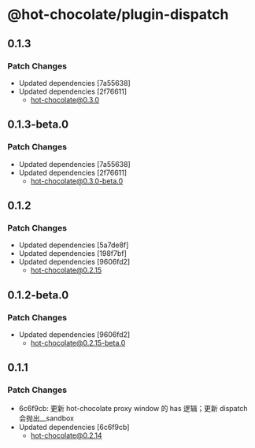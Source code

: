 # @hot-chocolate/plugin-dispatch

## 0.1.3

### Patch Changes

- Updated dependencies [7a55638]
- Updated dependencies [2f76611]
  - hot-chocolate@0.3.0

## 0.1.3-beta.0

### Patch Changes

- Updated dependencies [7a55638]
- Updated dependencies [2f76611]
  - hot-chocolate@0.3.0-beta.0

## 0.1.2

### Patch Changes

- Updated dependencies [5a7de8f]
- Updated dependencies [198f7bf]
- Updated dependencies [9606fd2]
  - hot-chocolate@0.2.15

## 0.1.2-beta.0

### Patch Changes

- Updated dependencies [9606fd2]
  - hot-chocolate@0.2.15-beta.0

## 0.1.1

### Patch Changes

- 6c6f9cb: 更新 hot-chocolate proxy window 的 has 逻辑；更新 dispatch 会抛出\_\_sandbox
- Updated dependencies [6c6f9cb]
  - hot-chocolate@0.2.14
